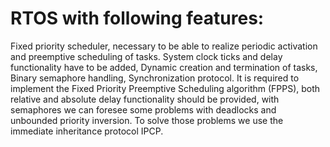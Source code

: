 # RTOS with following features:
Fixed priority scheduler, necessary to be able to realize periodic activation and preemptive scheduling of tasks. System clock ticks and delay functionality have to be added, Dynamic creation and termination of tasks, Binary semaphore handling, Synchronization protocol. It is required to implement the Fixed Priority Preemptive Scheduling algorithm (FPPS), both relative and absolute delay functionality should be provided, with semaphores we can foresee some problems with deadlocks and unbounded priority inversion. To solve those problems we use the immediate inheritance protocol IPCP.

